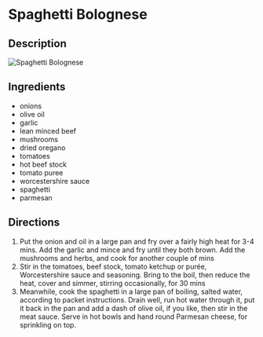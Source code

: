 # Spaghetti Bolognese

## Description
![Spaghetti Bolognese](https://www.themealdb.com/images/media/meals/sutysw1468247559.jpg "Spaghetti Bolognese")

## Ingredients
- onions
- olive oil
- garlic
- lean minced beef
- mushrooms
- dried oregano
- tomatoes
- hot beef stock
- tomato puree
- worcestershire sauce
- spaghetti
- parmesan

## Directions
1. Put the onion and oil in a large pan and fry over a fairly high heat for 3-4 mins. Add the garlic and mince and fry until they both brown. Add the mushrooms and herbs, and cook for another couple of mins
2. Stir in the tomatoes, beef stock, tomato ketchup or purée, Worcestershire sauce and seasoning. Bring to the boil, then reduce the heat, cover and simmer, stirring occasionally, for 30 mins
3. Meanwhile, cook the spaghetti in a large pan of boiling, salted water, according to packet instructions. Drain well, run hot water through it, put it back in the pan and add a dash of olive oil, if you like, then stir in the meat sauce. Serve in hot bowls and hand round Parmesan cheese, for sprinkling on top.

